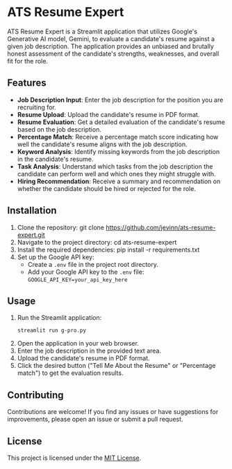 # ATS Resume Expert

ATS Resume Expert is a Streamlit application that utilizes Google's Generative AI model, Gemini, to evaluate a candidate's resume against a given job description. The application provides an unbiased and brutally honest assessment of the candidate's strengths, weaknesses, and overall fit for the role.

## Features

- **Job Description Input**: Enter the job description for the position you are recruiting for.
- **Resume Upload**: Upload the candidate's resume in PDF format.
- **Resume Evaluation**: Get a detailed evaluation of the candidate's resume based on the job description.
- **Percentage Match**: Receive a percentage match score indicating how well the candidate's resume aligns with the job description.
- **Keyword Analysis**: Identify missing keywords from the job description in the candidate's resume.
- **Task Analysis**: Understand which tasks from the job description the candidate can perform well and which ones they might struggle with.
- **Hiring Recommendation**: Receive a summary and recommendation on whether the candidate should be hired or rejected for the role.

## Installation

1. Clone the repository:
  git clone https://github.com/jevinn/ats-resume-expert.git
2. Navigate to the project directory:
   cd ats-resume-expert
3. Install the required dependencies:
   pip install -r requirements.txt
4. Set up the Google API key:
   - Create a `.env` file in the project root directory.
   - Add your Google API key to the `.env` file: `GOOGLE_API_KEY=your_api_key_here`

## Usage

1. Run the Streamlit application:
   ```
   streamlit run g-pro.py
   ```
3. Open the application in your web browser.
4. Enter the job description in the provided text area.
5. Upload the candidate's resume in PDF format.
6. Click the desired button ("Tell Me About the Resume" or "Percentage match") to get the evaluation results.

## Contributing

Contributions are welcome! If you find any issues or have suggestions for improvements, please open an issue or submit a pull request.

## License

This project is licensed under the [MIT License](LICENSE).
